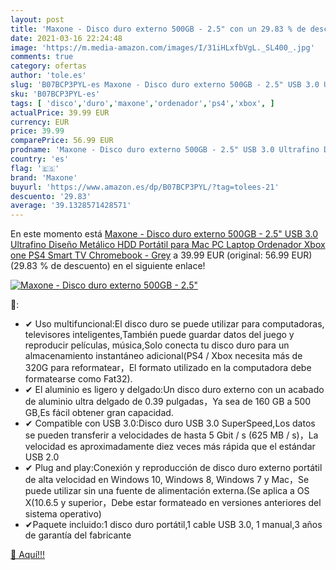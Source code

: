 ```yaml
---
layout: post
title: 'Maxone - Disco duro externo 500GB - 2.5" con un 29.83 % de descuento'
date: 2021-03-16 22:24:48
image: 'https://m.media-amazon.com/images/I/31iHLxfbVgL._SL400_.jpg'
comments: true
category: ofertas
author: 'tole.es'
slug: 'B07BCP3PYL-es Maxone - Disco duro externo 500GB - 2.5" USB 3.0 Ultrafino...'
sku: 'B07BCP3PYL-es'
tags: [ 'disco','duro','maxone','ordenador','ps4','xbox', ]
actualPrice: 39.99 EUR
currency: EUR
price: 39.99
comparePrice: 56.99 EUR
prodname: 'Maxone - Disco duro externo 500GB - 2.5" USB 3.0 Ultrafino Diseño Metálico HDD Portátil para Mac  PC  Laptop  Ordenador  Xbox one  PS4  Smart TV  Chromebook - Grey'
country: 'es'
flag: '🇪🇸'
brand: 'Maxone'
buyurl: 'https://www.amazon.es/dp/B07BCP3PYL/?tag=tolees-21'
descuento: '29.83'
average: '39.1328571428571'
---
```


En este momento está [Maxone - Disco duro externo 500GB - 2.5" USB 3.0 Ultrafino Diseño Metálico HDD Portátil para Mac  PC  Laptop  Ordenador  Xbox one  PS4  Smart TV  Chromebook - Grey](https://www.amazon.es/dp/B07BCP3PYL/?tag=tolees-21) a 39.99 EUR (original: 56.99 EUR) (29.83 %  de descuento) en el siguiente enlace!

[![Maxone - Disco duro externo 500GB - 2.5"](https://m.media-amazon.com/images/I/31iHLxfbVgL._SL400_.jpg)](https://www.amazon.es/dp/B07BCP3PYL/?tag=tolees-21)

🔎:

- ✔ Uso multifuncional:El disco duro se puede utilizar para computadoras, televisores inteligentes,También puede guardar datos del juego y reproducir películas, música,Solo conecta tu disco duro para un almacenamiento instantáneo adicional(PS4 / Xbox necesita más de 320G para reformatear，El formato utilizado en la computadora debe formatearse como Fat32).
- ✔ El aluminio es ligero y delgado:Un disco duro externo con un acabado de aluminio ultra delgado de 0.39 pulgadas，Ya sea de 160 GB a 500 GB,Es fácil obtener gran capacidad.
- ✔ Compatible con USB 3.0:Disco duro USB 3.0 SuperSpeed,Los datos se pueden transferir a velocidades de hasta 5 Gbit / s (625 MB / s)，La velocidad es aproximadamente diez veces más rápida que el estándar USB 2.0
- ✔ Plug and play:Conexión y reproducción de disco duro externo portátil de alta velocidad en Windows 10, Windows 8, Windows 7 y Mac，Se puede utilizar sin una fuente de alimentación externa.(Se aplica a OS X(10.6.5 y superior，Debe estar formateado en versiones anteriores del sistema operativo)
- ✔Paquete incluido:1 disco duro portátil,1 cable USB 3.0, 1 manual,3 años de garantía del fabricante

[🛒 Aquí!!!](https://www.amazon.es/dp/B07BCP3PYL/?tag=tolees-21)
